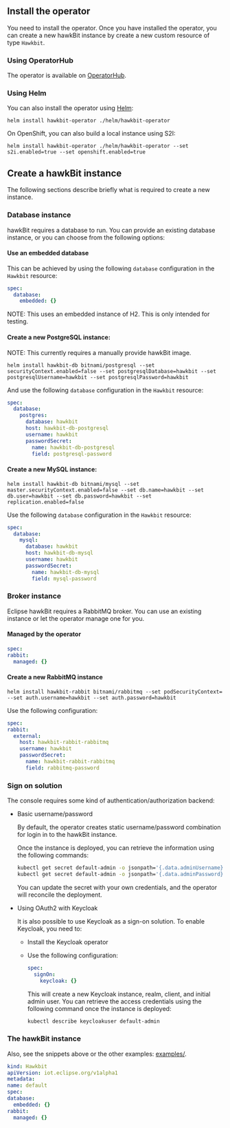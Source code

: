 ## Install the operator

You need to install the operator. Once you have installed the operator, you can create a new hawkBit instance by
create a new custom resource of type `Hawkbit`.

### Using OperatorHub

The operator is available on [OperatorHub](https://operatorhub.io/operator/hawkbit-operator).

### Using Helm

You can also install the operator using [Helm](https://helm.sh/):

    helm install hawkbit-operator ./helm/hawkbit-operator

On OpenShift, you can also build a local instance using S2I:

    helm install hawkbit-operator ./helm/hawkbit-operator --set s2i.enabled=true --set openshift.enabled=true

## Create a hawkBit instance

The following sections describe briefly what is required to create a new instance.

### Database instance

hawkBit requires a database to run. You can provide an existing database instance, or
you can choose from the following options:

#### Use an embedded database
  
This can be achieved by using the following `database` configuration in the `Hawkbit` resource:

~~~yaml
spec:
  database:
    embedded: {}
~~~

NOTE: This uses an embedded instance of H2. This is only intended for testing.

#### Create a new PostgreSQL instance:
    
NOTE: This currently requires a manually provide hawkBit image.
    
~~~
helm install hawkbit-db bitnami/postgresql --set securityContext.enabled=false --set postgresqlDatabase=hawkbit --set postgresqlUsername=hawkbit --set postgresqlPassword=hawkbit
~~~

And use the following `database` configuration in the `Hawkbit` resource:

~~~yaml
spec:
  database:
    postgres:
      database: hawkbit
      host: hawkbit-db-postgresql
      username: hawkbit
      passwordSecret:
        name: hawkbit-db-postgresql
        field: postgresql-password
~~~

#### Create a new MySQL instance:

~~~
helm install hawkbit-db bitnami/mysql --set master.securityContext.enabled=false --set db.name=hawkbit --set db.user=hawkbit --set db.password=hawkbit --set replication.enabled=false
~~~

Use the following `database` configuration in the `Hawkbit` resource:

~~~yaml
spec:
  database:
    mysql:
      database: hawkbit
      host: hawkbit-db-mysql
      username: hawkbit
      passwordSecret:
        name: hawkbit-db-mysql
        field: mysql-password
~~~

### Broker instance

Eclipse hawkBit requires a RabbitMQ broker. You can use an existing instance or let the
operator manage one for you.

#### Managed by the operator

~~~yaml
spec:
rabbit:
  managed: {}
~~~

#### Create a new RabbitMQ instance
  
~~~
helm install hawkbit-rabbit bitnami/rabbitmq --set podSecurityContext= --set auth.username=hawkbit --set auth.password=hawkbit
~~~

Use the following configuration:

~~~yaml
spec:
rabbit:
  external:
    host: hawkbit-rabbit-rabbitmq
    username: hawkbit
    passwordSecret:
      name: hawkbit-rabbit-rabbitmq
      field: rabbitmq-password
~~~

### Sign on solution

The console requires some kind of authentication/authorization backend:

  * Basic username/password
  
    By default, the operator creates static username/password combination for login in to
    the hawkBit instance.
  
    Once the instance is deployed, you can retrieve the information using the following
    commands:
    
    ~~~sh
    kubectl get secret default-admin -o jsonpath='{.data.adminUsername}' | base64 -d
    kubectl get secret default-admin -o jsonpath='{.data.adminPassword}' | base64 -d | cut -c7-
    ~~~
      
    You can update the secret with your own credentials, and the operator will reconcile
    the deployment.
    
  * Using OAuth2 with Keycloak

    It is also possible to use Keycloak as a sign-on solution. To enable Keycloak, you need to:

    * Install the Keycloak operator
    * Use the following configuration:
    
      ~~~yaml
      spec:
        signOn:
          keycloak: {}
      ~~~
      
      This will create a new Keycloak instance, realm, client, and initial admin user. You can
      retrieve the access credentials using the following command once the instance is deployed:
      
      ~~~sh
      kubectl describe keycloakuser default-admin
      ~~~

### The hawkBit instance

Also, see the snippets above or the other examples: [examples/](examples/).

~~~yaml
kind: Hawkbit
apiVersion: iot.eclipse.org/v1alpha1
metadata:
name: default
spec:
database:
  embedded: {}
rabbit:
  managed: {}
~~~
